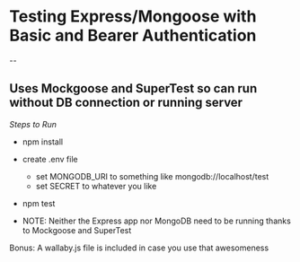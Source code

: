 # Testing Express/Mongoose with Basic and Bearer Authentication

--

## Uses Mockgoose and SuperTest so can run without DB connection or running server

*Steps to Run*

* npm install
* create .env file
	* set MONGODB_URI to something like mongodb://localhost/test
	* set SECRET to whatever you like
* npm test

* NOTE: Neither the Express app nor MongoDB need to be running thanks to Mockgoose and SuperTest

Bonus: A wallaby.js file is included in case you use that awesomeness
